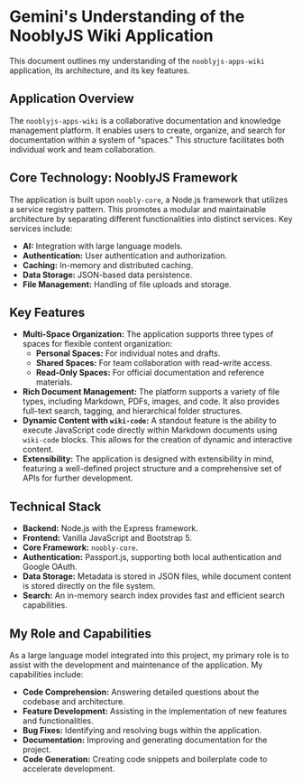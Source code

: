 # Gemini's Understanding of the NooblyJS Wiki Application

This document outlines my understanding of the `nooblyjs-apps-wiki` application, its architecture, and its key features.

## Application Overview

The `nooblyjs-apps-wiki` is a collaborative documentation and knowledge management platform. It enables users to create, organize, and search for documentation within a system of "spaces." This structure facilitates both individual work and team collaboration.

## Core Technology: NooblyJS Framework

The application is built upon `noobly-core`, a Node.js framework that utilizes a service registry pattern. This promotes a modular and maintainable architecture by separating different functionalities into distinct services. Key services include:

- **AI:** Integration with large language models.
- **Authentication:** User authentication and authorization.
- **Caching:** In-memory and distributed caching.
- **Data Storage:** JSON-based data persistence.
- **File Management:** Handling of file uploads and storage.

## Key Features

- **Multi-Space Organization:** The application supports three types of spaces for flexible content organization:
    - **Personal Spaces:** For individual notes and drafts.
    - **Shared Spaces:** For team collaboration with read-write access.
    - **Read-Only Spaces:** For official documentation and reference materials.
- **Rich Document Management:** The platform supports a variety of file types, including Markdown, PDFs, images, and code. It also provides full-text search, tagging, and hierarchical folder structures.
- **Dynamic Content with `wiki-code`:** A standout feature is the ability to execute JavaScript code directly within Markdown documents using `wiki-code` blocks. This allows for the creation of dynamic and interactive content.
- **Extensibility:** The application is designed with extensibility in mind, featuring a well-defined project structure and a comprehensive set of APIs for further development.

## Technical Stack

- **Backend:** Node.js with the Express framework.
- **Frontend:** Vanilla JavaScript and Bootstrap 5.
- **Core Framework:** `noobly-core`.
- **Authentication:** Passport.js, supporting both local authentication and Google OAuth.
- **Data Storage:** Metadata is stored in JSON files, while document content is stored directly on the file system.
- **Search:** An in-memory search index provides fast and efficient search capabilities.

## My Role and Capabilities

As a large language model integrated into this project, my primary role is to assist with the development and maintenance of the application. My capabilities include:

- **Code Comprehension:** Answering detailed questions about the codebase and architecture.
- **Feature Development:** Assisting in the implementation of new features and functionalities.
- **Bug Fixes:** Identifying and resolving bugs within the application.
- **Documentation:** Improving and generating documentation for the project.
- **Code Generation:** Creating code snippets and boilerplate code to accelerate development.

